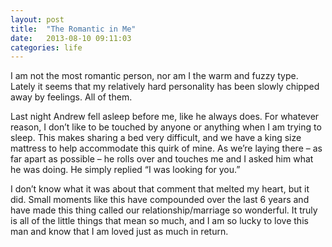 ```yaml
---
layout: post
title:  "The Romantic in Me"
date:   2013-08-10 09:11:03
categories: life
---
```


I am not the most romantic person, nor am I the warm and fuzzy type. Lately it seems that my relatively hard personality has been slowly chipped away by feelings. All of them.

Last night Andrew fell asleep before me, like he always does. For whatever reason, I don’t like to be touched by anyone or anything when I am trying to sleep. This makes sharing a bed very difficult, and we have a king size mattress to help accommodate this quirk of mine. As we’re laying there – as far apart as possible – he rolls over and touches me and I asked him what he was doing. He simply replied “I was looking for you.”

I don’t know what it was about that comment that melted my heart, but it did. Small moments like this have compounded over the last 6 years and have made this thing called our relationship/marriage so wonderful. It truly is all of the little things that mean so much, and I am so lucky to love this man and know that I am loved just as much in return.